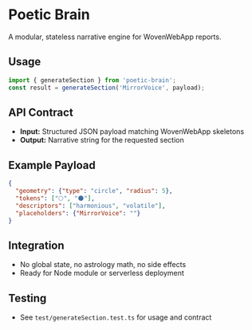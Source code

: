 # Poetic Brain

A modular, stateless narrative engine for WovenWebApp reports.

## Usage

```ts
import { generateSection } from 'poetic-brain';
const result = generateSection('MirrorVoice', payload);
```

## API Contract
- **Input:** Structured JSON payload matching WovenWebApp skeletons
- **Output:** Narrative string for the requested section

## Example Payload
```json
{
  "geometry": {"type": "circle", "radius": 5},
  "tokens": ["🌕", "🌑"],
  "descriptors": ["harmonious", "volatile"],
  "placeholders": {"MirrorVoice": ""}
}
```

## Integration
- No global state, no astrology math, no side effects
- Ready for Node module or serverless deployment

## Testing
- See `test/generateSection.test.ts` for usage and contract
